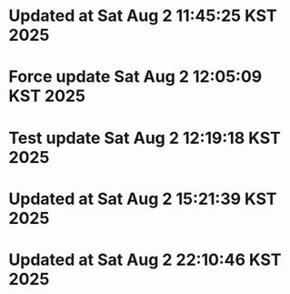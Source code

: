 # Updated at Sat Aug  2 11:45:25 KST 2025
# Force update Sat Aug  2 12:05:09 KST 2025
# Test update Sat Aug  2 12:19:18 KST 2025
# Updated at Sat Aug  2 15:21:39 KST 2025
# Updated at Sat Aug  2 22:10:46 KST 2025
